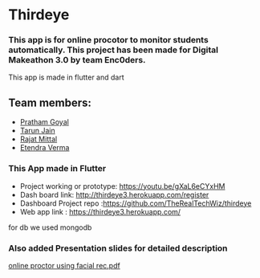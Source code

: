 # Thirdeye
### This app is for online procotor to monitor students automatically. This project has been made for Digital Makeathon 3.0 by team Enc0ders.

This app is made in flutter and dart

## Team members:
- [Pratham Goyal](https://github.com/TheRealTechWiz)
- [Tarun Jain](https://github.com/tarunjain3)
- [Rajat Mittal](https://github.com/rajatmittalc)
- [Etendra Verma](https://github.com/etendra2501)



### This App made in Flutter
- Project working or prototype: https://youtu.be/gXaL6eCYxHM
- Dash board link: http://thirdeye3.herokuapp.com/register
- Dashboard Project repo :https://github.com/TheRealTechWiz/thirdeye
- Web app link : https://thirdeye3.herokuapp.com/


for db we used mongodb 

 ### Also added Presentation slides for detailed description

[online proctor using facial rec.pdf](https://github.com/tarunjain3/Third-Eye-Project/files/6241860/online.proctor.using.facial.rec.pdf)

 
